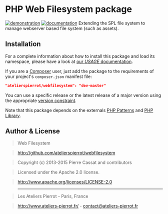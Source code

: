 PHP Web Filesystem package
===========================

[![demonstration](http://img.ateliers-pierrot-static.fr/see-the-demo.svg)](http://sites.ateliers-pierrot.fr/webfilesystem/)
[![documentation](http://img.ateliers-pierrot-static.fr/read-the-doc.svg)](http://docs.ateliers-pierrot.fr/webfilesystem/)
Extending the SPL file system to manage webserver based file system (such as assets).

Installation
------------

For a complete information about how to install this package and load its namespace, 
please have a look at [our *USAGE* documentation](http://github.com/atelierspierrot/atelierspierrot/blob/master/USAGE.md).

If you are a [Composer](http://getcomposer.org/) user, just add the package to the 
requirements of your project's `composer.json` manifest file:

```json
"atelierspierrot/webfilesystem": "dev-master"
```

You can use a specific release or the latest release of a major version using the appropriate
[version constraint](http://getcomposer.org/doc/01-basic-usage.md#package-versions).

Note that this package depends on the externals [PHP Patterns](http://github.com/atelierspierrot/patterns)
and [PHP Library](http://github.com/atelierspierrot/library).


Author & License
----------------

>    Web Filesystem

>    http://github.com/atelierspierrot/webfilesystem

>    Copyright (c) 2013-2015 Pierre Cassat and contributors

>    Licensed under the Apache 2.0 license.

>    http://www.apache.org/licenses/LICENSE-2.0

>    ----

>    Les Ateliers Pierrot - Paris, France

>    <http://www.ateliers-pierrot.fr/> - <contact@ateliers-pierrot.fr>
